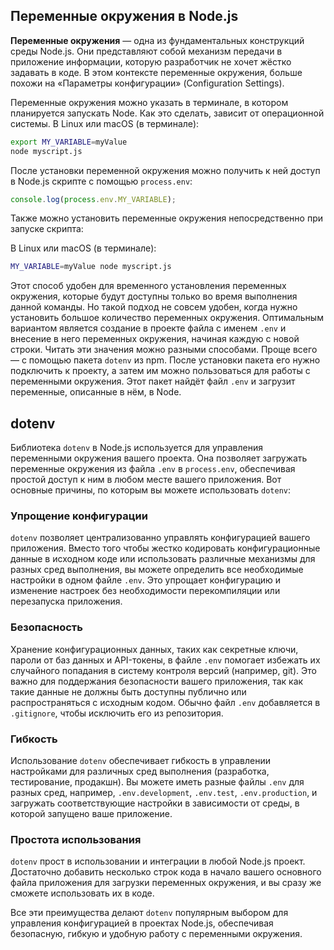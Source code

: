 ## Переменные окружения в Node.js
**Переменные окружения** — одна из фундаментальных конструкций среды Node.js. Они представляют собой механизм передачи в приложение информации, которую разработчик не хочет жёстко задавать в коде. В этом контексте переменные окружения, больше похожи на «Параметры конфигурации» (Configuration Settings).

Переменные окружения можно указать в терминале, в котором планируется запускать Node. Как это сделать, зависит от операционной системы.
В Linux или macOS (в терминале):
```bash
export MY_VARIABLE=myValue
node myscript.js
```

После установки переменной окружения можно получить к ней доступ в Node.js скрипте с помощью `process.env`:
```javascript
console.log(process.env.MY_VARIABLE);
```

Также можно установить переменные окружения непосредственно при запуске скрипта:

В Linux или macOS (в терминале):

```bash
MY_VARIABLE=myValue node myscript.js
```

Этот способ удобен для временного установления переменных окружения, которые будут доступны только во время выполнения данной команды.
Но такой подход не совсем удобен, когда нужно установить большое количество переменных окружения.
Оптимальным вариантом является создание в проекте файла с именем `.env` и внесение в него переменных окружения, начиная каждую с новой строки. Читать эти значения можно разными способами. Проще всего — с помощью пакета `dotenv` из npm. После установки пакета его нужно подключить к проекту, а затем им можно пользоваться для работы с переменными окружения. Этот пакет найдёт файл `.env` и загрузит переменные, описанные в нём, в Node.

## dotenv

Библиотека `dotenv` в Node.js используется для управления переменными окружения вашего проекта. Она позволяет загружать переменные окружения из файла `.env` в `process.env`, обеспечивая простой доступ к ним в любом месте вашего приложения. Вот основные причины, по которым вы можете использовать `dotenv`:

### Упрощение конфигурации

`dotenv` позволяет централизованно управлять конфигурацией вашего приложения. Вместо того чтобы жестко кодировать конфигурационные данные в исходном коде или использовать различные механизмы для разных сред выполнения, вы можете определить все необходимые настройки в одном файле `.env`. Это упрощает конфигурацию и изменение настроек без необходимости перекомпиляции или перезапуска приложения.

### Безопасность

Хранение конфигурационных данных, таких как секретные ключи, пароли от баз данных и API-токены, в файле `.env` помогает избежать их случайного попадания в систему контроля версий (например, git). Это важно для поддержания безопасности вашего приложения, так как такие данные не должны быть доступны публично или распространяться с исходным кодом. Обычно файл `.env` добавляется в `.gitignore`, чтобы исключить его из репозитория.

### Гибкость

Использование `dotenv` обеспечивает гибкость в управлении настройками для различных сред выполнения (разработка, тестирование, продакшн). Вы можете иметь разные файлы `.env` для разных сред, например, `.env.development`, `.env.test`, `.env.production`, и загружать соответствующие настройки в зависимости от среды, в которой запущено ваше приложение.

### Простота использования

`dotenv` прост в использовании и интеграции в любой Node.js проект. Достаточно добавить несколько строк кода в начало вашего основного файла приложения для загрузки переменных окружения, и вы сразу же сможете использовать их в коде.

Все эти преимущества делают `dotenv` популярным выбором для управления конфигурацией в проектах Node.js, обеспечивая безопасную, гибкую и удобную работу с переменными окружения.
